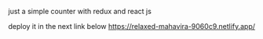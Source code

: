 just a simple counter with redux and react js

deploy it in the next link below
https://relaxed-mahavira-9060c9.netlify.app/
